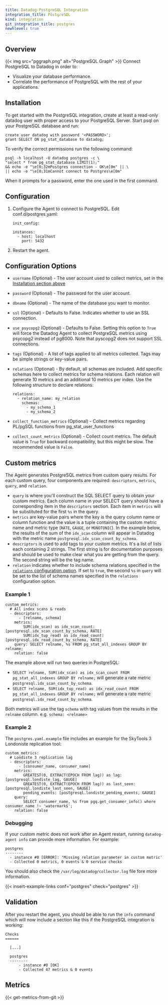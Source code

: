 ```yaml
---
title: Datadog-PostgreSQL Integration
integration_title: PostgreSQL
kind: integration
git_integration_title: postgres
newhlevel: true
---
```


## Overview

{{< img src="pggraph.png" alt="PostgreSQL Graph" >}}
Connect PostgreSQL to Datadog in order to:

* Visualize your database performance.
* Correlate the performance of PostgreSQL with the rest of your applications.

## Installation

To get started with the PostgreSQL integration, create at least a read-only datadog user with proper access to your PostgreSQL Server. Start psql on your PostgreSQL database and run:

    create user datadog with password '<PASSWORD>';
    grant SELECT ON pg_stat_database to datadog;

To verify the correct permissions run the following command:

    psql -h localhost -U datadog postgres -c \
    "select * from pg_stat_database LIMIT(1);"
    && echo -e "\e[0;32mPostgres connection - OK\e[0m" || \
    || echo -e "\e[0;31mCannot connect to Postgres\e[0m"

When it prompts for a password, enter the one used in the first command.

## Configuration

1.  Configure the Agent to connect to PostgreSQL. Edit conf.d/postgres.yaml:

        init_config:

        instances:
          - host: localhost
            port: 5432

1.  Restart the agent.

## Configuration Options

* `username` (Optional) - The user account used to collect metrics, set in the [Installation section above](#installation)
* `password` (Optional) - The password for the user account.
* `dbname` (Optional) - The name of the database you want to monitor.
* `ssl` (Optional) - Defaults to False. Indicates whether to use an SSL connection.
* `use_psycopg2` (Optional) - Defaults to False. Setting this option to `True` will force the Datadog Agent to collect PostgreSQL metrics using psycopg2 instead of pg8000. Note that pyscopg2 does not support SSL connections.
* `tags` (Optional) - A list of tags applied to all metrics collected. Tags may be simple strings or key-value pairs.
* `relations` (Optional) - By default, all schemas are included. Add specific schemas here to collect metrics for schema relations. Each relation will generate 10 metrics and an additional 10 metrics per index. Use the following structure to declare relations:

      relations:
        - relation_name: my_relation
          schemas:
            - my_schema_1
            - my_schema_2

* `collect_function_metrics` (Optional) - Collect metrics regarding PL/pgSQL functions from pg_stat_user_functions
* `collect_count_metrics` (Optional) - Collect count metrics. The default value is `True` for backward compatibility, but this might be slow. The recommended value is `False`.


## Custom metrics

The Agent generates PostgreSQL metrics from custom query results. For each custom query, four components are required: `descriptors`, `metrics`, `query`, and `relation`.

* `query` is where you'll construct the SQL SELECT query to obtain your custom metrics. Each column name in your SELECT query should have a corresponding item in the `descriptors` section. Each item in `metrics` will be substituted for the first `%s` in the query.
* `metrics` are key-value pairs where the key is the query column name or column function and the value is a tuple containing the custom metric name and metric type (`RATE`, `GAUGE`, or `MONOTONIC`). In the example below, the results of the sum of the `idx_scan` column will appear in Datadog  with the metric name `postgresql.idx_scan_count_by_schema`.
* `descriptors` is used to add tags to your custom metrics. It's a list of lists each containing 2 strings. The first string is for documentation purposes and should be used to make clear what you are getting from the query. The second string will be the tag name.
* `relation` indicates whether to include schema relations specified in the [`relations` configuration option](#configuration-options). If set to `true`, the second `%s` in `query` will be set to the list of schema names specified in the `relations` configuration option.

### Example 1

    custom_metrics:
      # All index scans & reads
      - descriptors:
          - [relname, schema]
        metrics:
            SUM(idx_scan) as idx_scan_count: [postgresql.idx_scan_count_by_schema, RATE]
            SUM(idx_tup_read) as idx_read_count: [postgresql.idx_read_count_by_schema, RATE]
        query: SELECT relname, %s FROM pg_stat_all_indexes GROUP BY relname;
        relation: false

The example above will run two queries in PostgreSQL:

* `SELECT relname, SUM(idx_scan) as idx_scan_count FROM pg_stat_all_indexes GROUP BY relname;` will generate a rate metric `postgresql.idx_scan_count_by_schema`.
* `SELECT relname, SUM(idx_tup_read) as idx_read_count FROM pg_stat_all_indexes GROUP BY relname;` will generate a rate metric `postgresql.idx_read_count_by_schema`.

Both metrics will use the tag `schema` with tag values from the results in the `relname` column. e.g. `schema: <relname>`

### Example 2

The `postgres.yaml.example` file includes an example for the SkyTools 3 Londoniste replication tool:

    custom_metrics:
      # Londiste 3 replication lag
      - descriptors:
          - [consumer_name, consumer_name]
        metrics:
            GREATEST(0, EXTRACT(EPOCH FROM lag)) as lag: [postgresql.londiste_lag, GAUGE]
            GREATEST(0, EXTRACT(EPOCH FROM lag)) as last_seen: [postgresql.londiste_last_seen, GAUGE]
            pending_events: [postgresql.londiste_pending_events, GAUGE]
        query:
            SELECT consumer_name, %s from pgq.get_consumer_info() where consumer_name !~ 'watermark$';
        relation: false

### Debugging

If your custom metric does not work after an Agent restart, running `datadog-agent info` can provide more information. For example:

    postgres
    --------
      - instance #0 [ERROR]: 'Missing relation parameter in custom metric'
      - Collected 0 metrics, 0 events & 0 service checks

You should also check the `/var/log/datadog/collector.log` file fore more information.

{{< insert-example-links conf="postgres" check="postgres" >}}

## Validation

After you restart the agent, you should be able to run the ```info``` command which will now include a section like this if the PostgreSQL integration is working:

    Checks
    ======

      [...]

      postgres
      --------
          - instance #0 [OK]
          - Collected 47 metrics & 0 events

## Metrics

{{< get-metrics-from-git >}}
